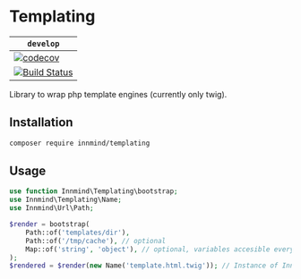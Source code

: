 # Templating

| `develop` |
|-----------|
| [![codecov](https://codecov.io/gh/Innmind/Templating/branch/develop/graph/badge.svg)](https://codecov.io/gh/Innmind/Templating) |
| [![Build Status](https://github.com/Innmind/Templating/workflows/CI/badge.svg)](https://github.com/Innmind/Templating/actions?query=workflow%3ACI) |

Library to wrap php template engines (currently only twig).

## Installation

```sh
composer require innmind/templating
```

## Usage

```php
use function Innmind\Templating\bootstrap;
use Innmind\Templating\Name;
use Innmind\Url\Path;

$render = bootstrap(
    Path::of('templates/dir'),
    Path::of('/tmp/cache'), // optional
    Map::of('string', 'object'), // optional, variables accesible everywhere in templates
);
$rendered = $render(new Name('template.html.twig')); // Instance of Innmind\Stream\Readable
```
